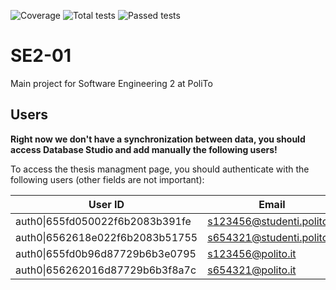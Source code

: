 ![Coverage](https://img.shields.io/badge/Coverage-27.89%25-red)
![Total tests](https://img.shields.io/badge/Total%20tests--green)
![Passed tests](https://img.shields.io/badge/Passed%20tests--green)

# SE2-01

Main project for Software Engineering 2 at PoliTo

## Users

**Right now we don't have a synchronization between data, you should access Database Studio and add manually the following users!**

To access the thesis managment page, you should authenticate with the following users (other fields are not important):

| User ID | Email | Role          |
|---------|----------|---------------|
| auth0&#124;655fd050022f6b2083b391fe  | s123456@studenti.polito.it | student |
| auth0&#124;6562618e022f6b2083b51755  |s654321@studenti.polito.it     | student  |
| auth0&#124;655fd0b96d87729b6b3e0795  | s123456@polito.it | teacher |
| auth0&#124;656262016d87729b6b3f8a7c  |s654321@polito.it     | teacher  |

